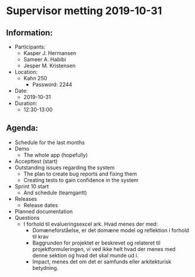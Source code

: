 # Supervisor metting 2019-10-31

## Information: <a id="information"></a>

* Participants:
  * Kasper J. Hermansen
  * Sameer A. Habibi
  * Jesper M. Kristensen
* Location:
  * Kahn 250
    * Password: 2244
* Date:
  * 2019-10-31
* Duration:
  * 12:30-13:00

## Agenda: <a id="agenda"></a>

* Schedule for the last months
* Demo
  * The whole app \(hopefully\)
* Accepttest \(start\)
* Outstanding issues regarding the system
  * The plan to create bug reports and fixing them
  * Creating tests to gain confidence in the system
* Sprint 10 start
  * And schedule \(teamgantt\)
* Releases
  * Release dates
* Planned documentation
* Questions
  * I forhold til evalueringsexcel ark. Hvad menes der med:
    * Domæneforståelse, er det domæne model og reflektion i forhold til krav
    * Baggrunden for projektet er beskrevet og relateret til projektformuleringen, vi ved ikke helt hvad der menes med denne sektion og hvad det skal munde ud i.
    * Impact, menes det om det er samfunds eller arkitekturisk betydning.

‌

